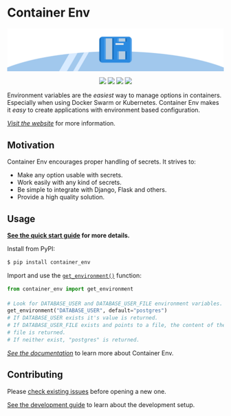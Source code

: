 # Container Env

<a href="https://lkummer.github.io/container-env/">
  <img src="assets/banner.svg" align="center">
</a>

<p align="center">
  <img src="https://img.shields.io/pypi/v/container_env">
  <img src="https://img.shields.io/github/workflow/status/lkummer/container-env/Integration?label=integration">
  <img src="https://img.shields.io/github/workflow/status/lkummer/container-env/Delivery?label=delivery">
  <img src="https://img.shields.io/github/license/lkummer/container-env">
</p>

Environment variables are the _easiest_ way to manage options in containers.
Especially when using Docker Swarm or Kubernetes.
Container Env makes it _easy_ to create applications with environment based
configuration.

*[Visit the website](https://lkummer.github.io/container-env/)* for more information.

## Motivation

Container Env encourages proper handling of secrets. It strives to:

* Make any option usable with secrets.
* Work easily with any kind of secrets.
* Be simple to integrate with Django, Flask and others.
* Provide a high quality solution.

## Usage

**[See the quick start guide](https://lkummer.github.io/container-env/guide/quickstart/)
for more details.**

Install from PyPI:

```s
$ pip install container_env
```

Import and use the [`get_environment()`](https://lkummer.github.io/container-env/guide/api/#get_environment)
function:

```python
from container_env import get_environment

# Look for DATABASE_USER and DATABASE_USER_FILE environment variables.
get_environment("DATABASE_USER", default="postgres")
# If DATABASE_USER exists it's value is returned.
# If DATABASE_USER_FILE exists and points to a file, the content of the
# file is returned.
# If neither exist, "postgres" is returned.
```

*[See the documentation](https://lkummer.github.io/container-env/guide/)*
to learn more about Container Env.

## Contributing

Please [check existing issues](https://github.com/LKummer/container-env/issues)
before opening a new one.

[See the development guide](https://lkummer.github.io/container-env/guide/development/)
to learn about the development setup.
